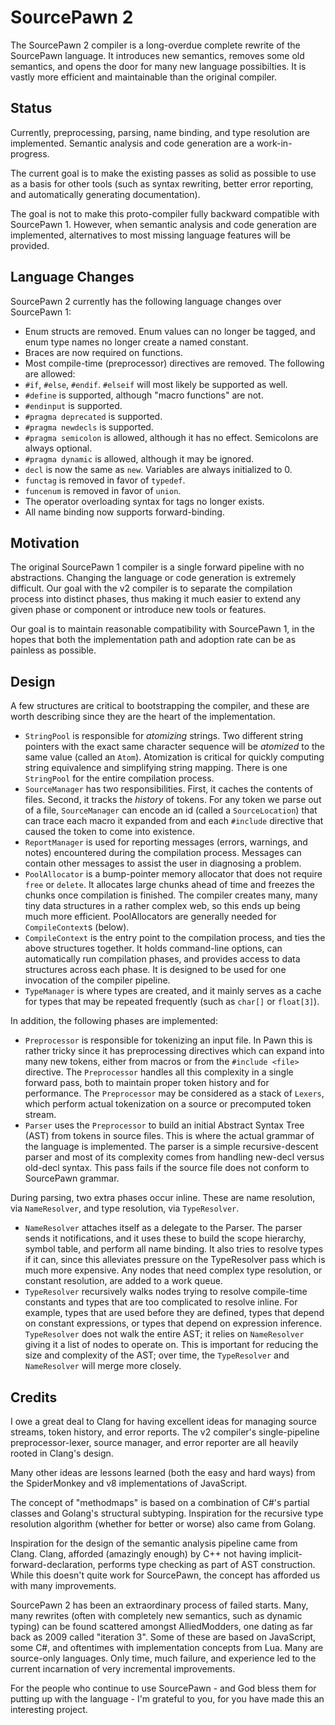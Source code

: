 SourcePawn 2
============

The SourcePawn 2 compiler is a long-overdue complete rewrite of the SourcePawn language. It introduces new semantics, removes some old semantics, and opens the door for many new language possibilties. It is vastly more efficient and maintainable than the original compiler.

Status
------

Currently, preprocessing, parsing, name binding, and type resolution are implemented. Semantic analysis and code generation are a work-in-progress.

The current goal is to make the existing passes as solid as possible to use as a basis for other tools (such as syntax rewriting, better error reporting, and automatically generating documentation).

The goal is not to make this proto-compiler fully backward compatible with SourcePawn 1. However, when semantic analysis and code generation are implemented, alternatives to most missing language features will be provided.

Language Changes
----------------
SourcePawn 2 currently has the following language changes over SourcePawn 1:

 - Enum structs are removed. Enum values can no longer be tagged, and enum type names no longer create a named constant.
 - Braces are now required on functions.
 - Most compile-time (preprocessor) directives are removed. The following are allowed:
  - `#if`, `#else`, `#endif`. `#elseif` will most likely be supported as well.
  - `#define` is supported, although "macro functions" are not.
  - `#endinput` is supported.
  - `#pragma deprecated` is supported.
  - `#pragma newdecls` is supported.
  - `#pragma semicolon` is allowed, although it has no effect. Semicolons are always optional.
  - `#pragma dynamic` is allowed, although it may be ignored.
 - `decl` is now the same as `new`. Variables are always initialized to 0.
 - `functag` is removed in favor of `typedef`.
 - `funcenum` is removed in favor of `union`.
 - The operator overloading syntax for tags no longer exists.
 - All name binding now supports forward-binding.

Motivation
----------

The original SourcePawn 1 compiler is a single forward pipeline with no abstractions. Changing the language or code generation is extremely difficult. Our goal with the v2 compiler is to separate the compilation process into distinct phases, thus making it much easier to extend any given phase or component or introduce new tools or features.

Our goal is to maintain reasonable compatibility with SourcePawn 1, in the hopes that both the implementation path and adoption rate can be as painless as possible.

Design
------
A few structures are critical to bootstrapping the compiler, and these are worth describing since they are the heart of the implementation.

 - `StringPool` is responsible for *atomizing* strings. Two different string pointers with the exact same character sequence will be *atomized* to the same value (called an `Atom`). Atomization is critical for quickly computing string equivalence and simplifying string mapping. There is one `StringPool` for the entire compilation process.
 - `SourceManager` has two responsibilities. First, it caches the contents of files. Second, it tracks the *history* of tokens. For any token we parse out of a file, `SourceManager` can encode an id (called a `SourceLocation`) that can trace each macro it expanded from and each `#include` directive that caused the token to come into existence.
 - `ReportManager` is used for reporting messages (errors, warnings, and notes) encountered during the compilation process. Messages can contain other messages to assist the user in diagnosing a problem.
 - `PoolAllocator` is a bump-pointer memory allocator that does not require `free` or `delete`. It allocates large chunks ahead of time and freezes the chunks once compilation is finished. The compiler creates many, many tiny data structures in a rather complex web, so this ends up being much more efficient. PoolAllocators are generally needed for `CompileContext`s (below).
 - `CompileContext` is the entry point to the compilation process, and ties the above structures together. It holds command-line options, can automatically run compilation phases, and provides access to data structures across each phase. It is designed to be used for one invocation of the compiler pipeline.
 - `TypeManager` is where types are created, and it mainly serves as a cache for types that may be repeated frequently (such as `char[]` or `float[3]`).

In addition, the following phases are implemented:

 - `Preprocessor` is responsible for tokenizing an input file. In Pawn this is rather tricky since it has preprocessing directives which can expand into many new tokens, either from macros or from the `#include <file>` directive.  The `Preprocessor` handles all this complexity in a single forward pass, both to maintain proper token history and for performance. The `Preprocessor` may be considered as a stack of `Lexers`, which perform actual tokenization on a source or precomputed token stream.
 - `Parser` uses the `Preprocessor` to build an initial Abstract Syntax Tree (AST) from tokens in source files. This is where the actual grammar of the language is implemented. The parser is a simple recursive-descent parser and most of its complexity comes from handling new-decl versus old-decl syntax. This pass fails if the source file does not conform to SourcePawn grammar.

During parsing, two extra phases occur inline. These are name resolution, via `NameResolver`, and type resolution, via `TypeResolver`.
 - `NameResolver` attaches itself as a delegate to the Parser. The parser sends it notifications, and it uses these to build the scope hierarchy, symbol table, and perform all name binding. It also tries to resolve types if it can, since this alleviates pressure on the TypeResolver pass which is much more expensive. Any nodes that need complex type resolution, or constant resolution, are added to a work queue.
 - `TypeResolver` recursively walks nodes trying to resolve compile-time constants and types that are too complicated to resolve inline. For example, types that are used before they are defined, types that depend on constant expressions, or types that depend on expression inference. `TypeResolver` does not walk the entire AST; it relies on `NameResolver` giving it a list of nodes to operate on. This is important for reducing the size and complexity of the AST; over time, the `TypeResolver` and `NameResolver` will merge more closely.

Credits
-------

I owe a great deal to Clang for having excellent ideas for managing source streams, token history, and error reports. The v2 compiler's single-pipeline preprocessor-lexer, source manager, and error reporter are all heavily rooted in Clang's design.

Many other ideas are lessons learned (both the easy and hard ways) from the SpiderMonkey and v8 implementations of JavaScript.

The concept of "methodmaps" is based on a combination of C#'s partial classes and Golang's structural subtyping. Inspiration for the recursive type resolution algorithm (whether for better or worse) also came from Golang.

Inspiration for the design of the semantic analysis pipeline came from Clang. Clang, afforded (amazingly enough) by C++ not having implicit-forward-declaration, performs type checking as part of AST construction. While this doesn't quite work for SourcePawn, the concept has afforded us with many improvements.

SourcePawn 2 has been an extraordinary process of failed starts. Many, many rewrites (often with completely new semantics, such as dynamic typing) can be found scattered amongst AlliedModders, one dating as far back as 2009 called "iteration 3". Some of these are based on JavaScript, some C#, and oftentimes with implementation concepts from Lua. Many are source-only languages. Only time, much failure, and experience led to the current incarnation of very incremental improvements.

For the people who continue to use SourcePawn - and God bless them for putting up with the language - I'm grateful to you, for you have made this an interesting project.
